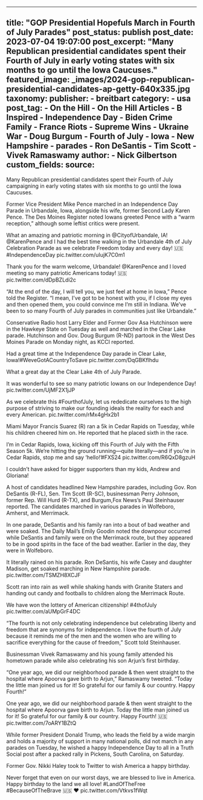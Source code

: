 
---
title: "GOP Presidential Hopefuls March in Fourth of July Parades" 
post_status: publish
post_date: 2023-07-04 19:07:00 
post_excerpt: "Many Republican presidential candidates spent their Fourth of July in early voting states with six months to go until the Iowa Caucuses."
featured_image: _images/2024-gop-republican-presidential-candidates-ap-getty-640x335.jpg 
taxonomy:
    publisher:
        - breitbart
    category:
        - usa 
    post_tag:
        - On the Hill
        - On the Hill Articles
        - B Inspired
        - Independence Day
        - Biden Crime Family
        - France Riots
        - Supreme Wins
        - Ukraine War
        - Doug Burgum
        - Fourth of July
        - Iowa
        - New Hampshire
        - parades
        - Ron DeSantis
        - Tim Scott
        - Vivek Ramaswamy
    author:
        - Nick Gilbertson
custom_fields:
    source: 
---
Many Republican presidential candidates spent their Fourth of July campaigning in early voting states with six months to go until the Iowa Caucuses.

Former Vice President Mike Pence marched in an Independence Day Parade in Urbandale, Iowa, alongside his wife, former Second Lady Karen Pence. The Des Moines Register noted Iowans greeted Pence with a “warm reception,” although some leftist critics were present.

What an amazing and patriotic morning in @CityofUrbandale, IA! @KarenPence and I had the best time walking in the Urbandale 4th of July Celebration Parade as we celebrate Freedom today and every day! 🇺🇸#IndependenceDay pic.twitter.com&#x2F;uIujK7C0m1

Thank you for the warm welcome, Urbandale! @KarenPence and I loved meeting so many patriotic Americans today! 🇺🇸 pic.twitter.com&#x2F;dDpBZLdi2c

“At the end of the day, I will tell you, we just feel at home in Iowa,” Pence told the Register. “I mean, I’ve got to be honest with you, if I close my eyes and then opened them, you could convince me I’m still in Indiana. We’ve been to so many Fourth of July parades in communities just like Urbandale.”

Conservative Radio host Larry Elder and Former Gov Asa Hutchinson were in the Hawkeye State on Tuesday as well and marched in the Clear Lake parade. Hutchinson and Gov. Doug Burgum (R-ND) partook in the West Des Moines Parade on Monday night, as KCCI reported.

Had a great time at the Independence Day parade in Clear Lake, Iowa!#WeveGotACountryToSave pic.twitter.com&#x2F;DqGBKflhdu

What a great day at the Clear Lake 4th of July Parade.

It was wonderful to see so many patriotic Iowans on our Independence Day! pic.twitter.com&#x2F;UjMF2X1jJP

As we celebrate this #FourthofJuly, let us rededicate ourselves to the high purpose of striving to make our founding ideals the reality for each and every American. pic.twitter.com&#x2F;rMx4gHx2b1

Miami Mayor Francis Suarez (R) ran a 5k in Cedar Rapids on Tuesday, while his children cheered him on. He reported that he placed sixth in the race.

I’m in Cedar Rapids, Iowa, kicking off this Fourth of July with the Fifth Season 5k. We’re hitting the ground running—quite literally—and if you’re in Cedar Rapids, stop me and say ‘hello!’#FXS24 pic.twitter.com&#x2F;R6QxD8gzuH

I couldn’t have asked for bigger supporters than my kids, Andrew and Gloriana!

A host of candidates headlined New Hampshire parades, including Gov. Ron DeSantis (R-FL), Sen. Tim Scott (R-SC), businessman Perry Johnson, former Rep. Will Hurd (R-TX), and Burgum,Fox News’s Paul Steinhauser reported. The candidates marched in various parades in Wolfeboro, Amherst, and Merrimack.

In one parade, DeSantis and his family ran into a bout of bad weather and were soaked. The Daily Mail’s Emily Goodin noted the downpour occurred while DeSantis and family were on the Merrimack route, but they appeared to be in good spirits in the face of the bad weather. Earlier in the day, they were in Wolfeboro.

It literally rained on his parade. Ron DeSantis, his wife Casey and daughter Madison, get soaked marching in New Hampshire parade. pic.twitter.com&#x2F;TSMZH8XCJF

Scott ran into rain as well while shaking hands with Granite Staters and handing out candy and footballs to children along the Merrimack Route.

We have won the lottery of American citizenship! #4thofJuly pic.twitter.com&#x2F;aUMpGrF4DC

“The fourth is not only celebrating independence but celebrating liberty and freedom that are synonyms for independence. I love the fourth of July because it reminds me of the men and the women who are willing to sacrifice everything for the cause of freedom,” Scott told Steinhauser.

Businessman Vivek Ramaswamy and his young family attended his hometown parade while also celebrating his son Arjun’s first birthday.

“One year ago, we did our neighborhood parade &amp; then went straight to the hospital where Apoorva gave birth to Arjun,” Ramaswamy tweeted. “Today the little man joined us for it! So grateful for our family &amp; our country. Happy Fourth!”

One year ago, we did our neighborhood parade &amp; then went straight to the hospital where Apoorva gave birth to Arjun. Today the little man joined us for it! So grateful for our family &amp; our country. Happy Fourth! 🇺🇸 pic.twitter.com&#x2F;7oARY1BZtQ

While former President Donald Trump, who leads the field by a wide margin and holds a majority of support in many national polls, did not march in any parades on Tuesday, he wished a happy Independence Day to all in a Truth Social post after a packed rally in Pickens, South Carolina, on Saturday.

Former Gov. Nikki Haley took to Twitter to wish America a happy birthday.

Never forget that even on our worst days, we are blessed to live in America. Happy birthday to the land we all love! #LandOfTheFree #BecauseOfTheBrave 🇺🇸 ♥️ pic.twitter.com&#x2F;Vtkvs1fWqt 